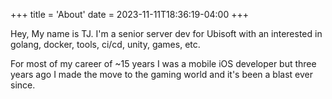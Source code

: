 +++
title = 'About'
date = 2023-11-11T18:36:19-04:00
+++

Hey,
My name is TJ. I'm a senior server dev for Ubisoft with an interested in golang, docker, tools, ci/cd, unity, games, etc.

For most of my career of ~15 years I was a mobile iOS developer but three years ago I made the move to the gaming world and it's been a blast ever since.
